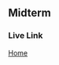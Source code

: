 ## Midterm

### Live Link

[Home](https://{your-github-username}.github.io/{your-repo-name}/midterm)
